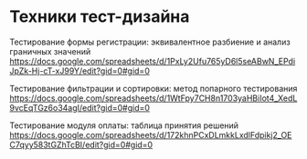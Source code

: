 # Техники тест-дизайна

Тестирование формы регистрации: эквивалентное разбиение и анализ граничных значений
https://docs.google.com/spreadsheets/d/1PxLy2Ufu765yD6l5seABwN_EPdiJpZk-Hj-cT-xJ99Y/edit?gid=0#gid=0

Тестирование фильтрации и сортировки: метод попарного тестирования
https://docs.google.com/spreadsheets/d/1WtFpy7CH8n1703yaHBiIot4_XedL9vcEqTGz6o34agI/edit?gid=0#gid=0

Тестирование модуля оплаты: таблица принятия решений
https://docs.google.com/spreadsheets/d/172khnPCxDLmkkLxdlFdpikj2_OEC7qyy583tGZhTcBI/edit?gid=0#gid=0
